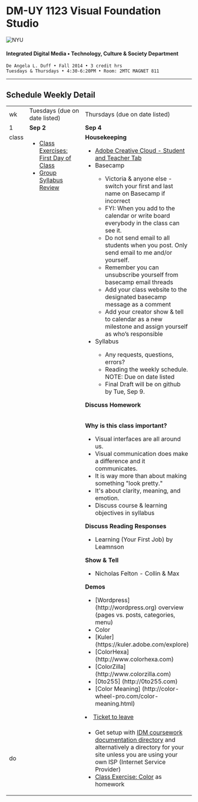 # DM-UY 1123 Visual Foundation Studio

![NYU](http://ws2.polishedsolid.com/de/nyu_soe_logo.png)
#### Integrated Digital Media • Technology, Culture &amp; Society Department

    De Angela L. Duff • Fall 2014 • 3 credit hrs
    Tuesdays & Thursdays • 4:30-6:20PM • Room: 2MTC MAGNET 811 

---

## Schedule Weekly Detail

<table>
<tr>
<td>wk</td>
<td>Tuesdays (due on date listed)</td>
<td>Thursdays (due on date listed)</td>
</tr>
<tr>
  <td valign="top">1</td>
  <td valign="top" width="48%"><strong>Sep 2</strong></td>
  <td valign="top" width="48%"><strong>Sep 4</strong></td>
</tr>
<tr>
<td valign="top">class</td>
<td valign="top">
<ul>
<li><a href="../class_exercises/dm3193_class_exercise_first_day.md">Class Exercises: First Day of Class</li>
<li>Group Syllabus Review</li>
</ul></td>
<td valign="top"><strong>Housekeeping</strong>
<ul>
<li><a href="https://creative.adobe.com/plans" target="_blank">Adobe Creative Cloud - Student and Teacher Tab</a></li>
<li> Basecamp</li>
     <uL>
     <li>Victoria &amp; anyone else - switch your first and last name on Basecamp if incorrect</li>
     <li>FYI: When you add to the calendar or write board everybody in the class can see it.</li>
     <li>Do not send email to all students when you post. Only send email to me and/or yourself.</li>
     <li>Remember you can unsubscribe yourself from basecamp email threads </li>
     <li>Add your class website to the designated basecamp message as a comment</li>
     <li>Add your creator show &amp; tell to calendar as a new milestone and assign yourself as who’s responsible</li>
     </uL>
<li> Syllabus</li>
<ul>
 <li>Any requests, questions, errors?</li>
 <li>Reading the weekly schedule. NOTE: Due on date listed</li>
 <li>Final Draft will be on github by Tue, Sep 9.</li>
</ul>
</ul>

<strong>Discuss Homework</strong><br><br>

<strong>Why is this class important?</strong>
<ul>
<li>Visual interfaces are all around us. </li>
<li>Visual communication does make a difference and it communicates.</li>
<li>It is way more than about making something "look pretty."</li>
<li>It's about clarity, meaning, and emotion.</li>
<li>Discuss course &amp; learning objectives in syllabus</li>
</ul>

<strong>Discuss Reading Responses</strong>
<ul>
<li>Learning (Your First Job) by Leamnson</li>
</ul>

<strong>Show &amp; Tell</strong>
<ul>
<li>Nicholas Felton - Collin &amp; Max</li>
</ul>

<strong>Demos</strong>
<ul>
<li>[Wordpress] (http://wordpress.org) overview (pages vs. posts, categories, menu)</li>
<li>Color</li>
  <li>[Kuler] (https://kuler.adobe.com/explore)</li>
  <li>[ColorHexa] (http://www.colorhexa.com)</li>
  <li>[ColorZilla] (http://www.colorzilla.com)</li>
  <li>[0to255] (http://0to255.com)</li>
  <li>[Color Meaning] (http://color-wheel-pro.com/color-meaning.html)</li>
 </ul>

<li><a href="../projects/dm1123_vfs_tickets_to_leave.md">Ticket to leave</a></li>
</ul></td>
</tr>
<tr>
  <td>do</td>
  <td></td> 
  <td>
  <ul>
   <li>Get setup with <a href="../projects/dm1123_idm_coursework_documentation.md">IDM coursework documentation directory</a> and alternatively a directory for your site unless you are using your own ISP (Internet Service Provider)</li>
  <li><a href="../class_exercises/dm3193_class_exercise_color.md">Class Exercise: Color</a> as homework</td></li>
  </ul>
</tr>
</table>









